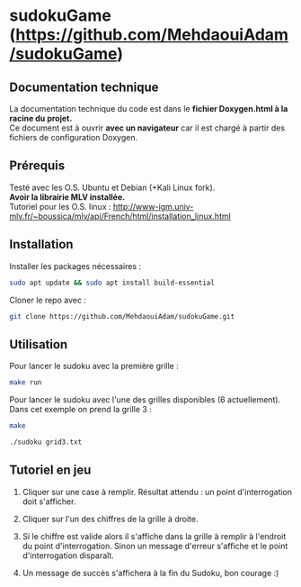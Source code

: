 # sudokuGame (https://github.com/MehdaouiAdam/sudokuGame)

## Documentation technique

La documentation technique du code est dans le **fichier Doxygen.html à la racine du projet.**
<br>
Ce document est à ouvrir **avec un navigateur** car il est chargé à partir des fichiers de configuration Doxygen.

## Prérequis

Testé avec les O.S. Ubuntu et Debian (+Kali Linux fork).
<br>
**Avoir la librairie MLV installée.**
<br>
Tutoriel pour les O.S. linux : http://www-igm.univ-mlv.fr/~boussica/mlv/api/French/html/installation_linux.html

## Installation

Installer les packages nécessaires :
```sh 
sudo apt update && sudo apt install build-essential
```

Cloner le repo avec : 
```sh 
git clone https://github.com/MehdaouiAdam/sudokuGame.git 
```

## Utilisation

Pour lancer le sudoku avec la première grille :
```sh 
make run 
```

Pour lancer le sudoku avec l'une des grilles disponibles (6 actuellement). Dans cet exemple on prend la grille 3 :
```sh
make 
```
```sh 
./sudoku grid3.txt 
```

## Tutoriel en jeu

1. Cliquer sur une case à remplir.
Résultat attendu : un point d'interrogation doit s'afficher.

2. Cliquer sur l'un des chiffres de la grille à droite.

3. Si le chiffre est valide alors il s'affiche dans la grille à remplir à l'endroit du point d'interrogation.
Sinon un message d'erreur s'affiche et le point d'interrogation disparaît.

4. Un message de succès s'affichera à la fin du Sudoku, bon courage :)
